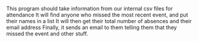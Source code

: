This program should take information from our internal csv files for attendance
It will find anyone who missed the most recent event, and put their names in a list
It will then get their total number of absences and their email address
Finally, it sends an email to them telling them that they missed the event and other stuff.
